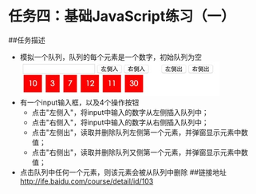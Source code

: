 # 任务四：基础JavaScript练习（一）
##任务描述
- 模拟一个队列，队列的每个元素是一个数字，初始队列为空  
![如图](task4.jpg)
- 有一个input输入框，以及4个操作按钮
  - 点击"左侧入"，将input中输入的数字从左侧插入队列中；
  - 点击"右侧入"，将input中输入的数字从右侧插入队列中；
  - 点击"左侧出"，读取并删除队列左侧第一个元素，并弹窗显示元素中数值；
  - 点击"右侧出"，读取并删除队列又侧第一个元素，并弹窗显示元素中数值；
- 点击队列中任何一个元素，则该元素会被从队列中删除
##链接地址
http://ife.baidu.com/course/detail/id/103
